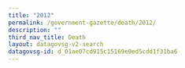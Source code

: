```yaml
---
title: "2012"
permalink: /government-gazette/death/2012/
description: ""
third_nav_title: Death
layout: datagovsg-v2-search
datagovsg-id: d_01ae07cd915c15169e0ed5cdd1f31ba6
---
```

